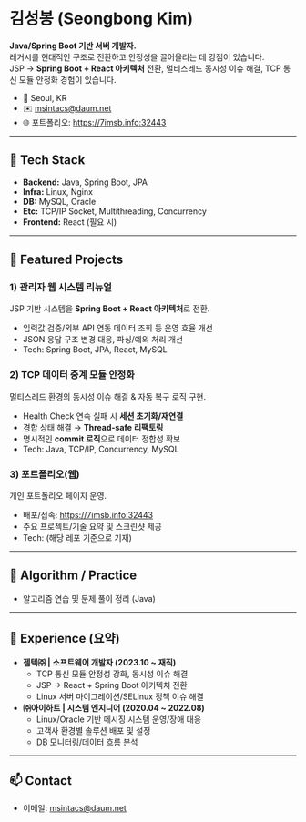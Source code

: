 # 김성봉 (Seongbong Kim)

**Java/Spring Boot 기반 서버 개발자.**  
레거시를 현대적인 구조로 전환하고 안정성을 끌어올리는 데 강점이 있습니다.  
JSP → **Spring Boot + React 아키텍처** 전환, 멀티스레드 동시성 이슈 해결, TCP 통신 모듈 안정화 경험이 있습니다.

- 📍 Seoul, KR
- ✉️ msintacs@daum.net
- 🌐 포트폴리오: https://7imsb.info:32443

---

## 🔧 Tech Stack
- **Backend:** Java, Spring Boot, JPA  
- **Infra:** Linux, Nginx  
- **DB:** MySQL, Oracle  
- **Etc:** TCP/IP Socket, Multithreading, Concurrency  
- **Frontend:** React (필요 시)

---

## 🚀 Featured Projects

### 1) 관리자 웹 시스템 리뉴얼
JSP 기반 시스템을 **Spring Boot + React 아키텍처**로 전환.  
- 입력값 검증/외부 API 연동 데이터 조회 등 운영 효율 개선  
- JSON 응답 구조 변경 대응, 파싱/예외 처리 개선  
- Tech: Spring Boot, JPA, React, MySQL

### 2) TCP 데이터 중계 모듈 안정화
멀티스레드 환경의 동시성 이슈 해결 & 자동 복구 로직 구현.  
- Health Check 연속 실패 시 **세션 초기화/재연결**  
- 경합 상태 해결 → **Thread-safe 리팩토링**  
- 명시적인 **commit 로직**으로 데이터 정합성 확보  
- Tech: Java, TCP/IP, Concurrency, MySQL

### 3) 포트폴리오(웹)
개인 포트폴리오 페이지 운영.  
- 배포/접속: https://7imsb.info:32443  
- 주요 프로젝트/기술 요약 및 스크린샷 제공  
- Tech: (해당 레포 기준으로 기재)

---

## 🧩 Algorithm / Practice
- 알고리즘 연습 및 문제 풀이 정리 (Java)  

---

## 💼 Experience (요약)
- **젬텍㈜ | 소프트웨어 개발자 (2023.10 ~ 재직)**
  - TCP 통신 모듈 안정성 강화, 동시성 이슈 해결
  - JSP → React + Spring Boot 아키텍처 전환
  - Linux 서버 마이그레이션/SELinux 정책 이슈 해결
- **㈜아이하트 | 시스템 엔지니어 (2020.04 ~ 2022.08)**
  - Linux/Oracle 기반 메시징 시스템 운영/장애 대응
  - 고객사 환경별 솔루션 배포 및 설정
  - DB 모니터링/데이터 흐름 분석

---

## 📫 Contact
- 이메일: msintacs@daum.net  
